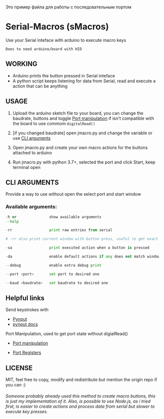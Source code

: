 
Это пример файла для работы с последовательным портом

# Serial-Macros (sMacros)

Use your Serial inteface with arduino to execute macro keys

```
Does to need arduino/board with HID 
```

## WORKING
- Arduino prints the button pressed in Serial inteface
- A python script keeps listening for data from Serial, read and execute a action that can be anything

## USAGE
1. Upload the arduino sketch file to your board, you can change the baudrate, buttons and toggle [Port manipulation](https://www.arduino.cc/en/Reference/PortManipulation) if isn't compatible with the board to use commom ```digitalRead() ```

2. [if you changed baudrate] open jmacro.py and change the variable or use [CLI arguments](#cli-arguments)

3. Open jmacro.py and create your own macro actions for the buttons attached to arduino 

4. Run jmacro.py with python 3.7+, selected the port and click Start, keep terminal open



## CLI ARGUMENTS
Provide a way to use without open the select port and start window


### Available arguments:

```py
-h or               show available arguments
--help

-rr                 print raw entries from serial

# -rr also print current window with button press, useful to get exact window title

-sa                 print executed action when a button is pressed            

-da                 enable default actions if any does not match window title

--debug             enable extra debug print

--port <port>       set port to desired one 

--baud <baudrate>   set baudrate to desired one
```

## Helpful links
Send keystrokes with
* [Pynput](https://github.com/moses-palmer/pynput)
* [pynput docs](https://pynput.readthedocs.io/en/latest/keyboard.html)


Port Manipulation, used to get port state without digialRead()

* [Port manipulation](https://www.arduino.cc/en/Reference/PortManipulation)

* [Port Registers](https://forum.arduino.cc/index.php?topic=301832.0)

## LICENSE
MIT, feel free to copy, modify and redistribute
but mention the origin repo if you can :)

<h6>
    Someone probably already used this method to create macro buttons,
    this is just my implementation of it.
    Also, is possible to use Node.js, as i tried first, is easier to create actions and
    process data from serial but slower to execute key presses.
</h6>

